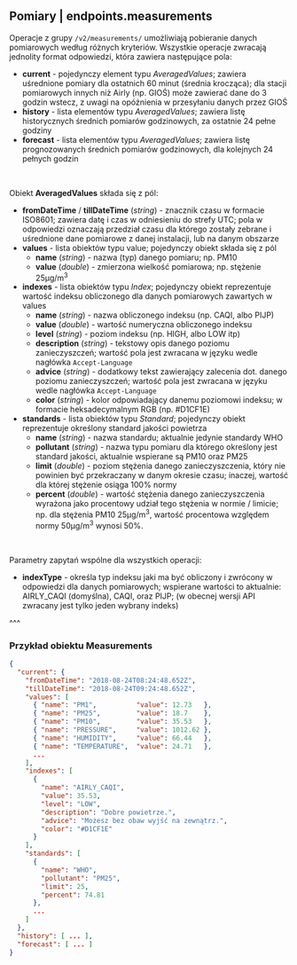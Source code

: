 ## Pomiary | endpoints.measurements

Operacje z grupy `/v2/measurements/` umożliwiają pobieranie danych pomiarowych według różnych kryteriów. Wszystkie operacje zwracają jednolity format odpowiedzi, która zawiera następujące pola:
- **current** - pojedynczy element typu _AveragedValues_; zawiera uśrednione pomiary dla ostatnich 60 minut (średnia krocząca); dla stacji pomiarowych innych niż Airly (np. GIOŚ) może zawierać dane do 3 godzin wstecz, z uwagi na opóźnienia w przesyłaniu danych przez GIOŚ
- **history** - lista elementów typu _AveragedValues_; zawiera listę historycznych średnich pomiarów godzinowych, za ostatnie 24 pełne godziny
- **forecast** - lista elementów typu _AveragedValues_; zawiera listę prognozowanych średnich pomiarów godzinowych, dla kolejnych 24 pełnych godzin

<p>&nbsp;</p>

Obiekt **AveragedValues** składa się z pól:
- **fromDateTime** / **tillDateTime** (_string_) - znacznik czasu w formacie ISO8601; zawiera datę i czas w odniesieniu do strefy UTC; pola w odpowiedzi oznaczają przedział czasu dla którego zostały zebrane i uśrednione dane pomiarowe z danej instalacji, lub na danym obszarze
- **values** - lista obiektów typu value; pojedynczy obiekt składa się z pól
    - **name** (_string_) - nazwa (typ) danego pomiaru; np. PM10
    - **value** (_double_) - zmierzona wielkość pomiarowa; np. stężenie 25µg/m<sup>3</sup>
- **indexes** - lista obiektów typu _Index_; pojedynczy obiekt reprezentuje wartość indeksu obliczonego dla danych pomiarowych zawartych w values
    - **name**  (_string_) - nazwa obliczonego indeksu (np. CAQI, albo PIJP)
    - **value** (_double_) -  wartość numeryczna obliczonego indeksu
    - **level** (_string_) -  poziom indeksu (np. HIGH, albo LOW itp)
    - **description** (_string_) -  tekstowy opis danego poziomu zanieczyszczeń; wartość pola jest zwracana w języku wedle nagłówka `Accept-Language`
    - **advice** (_string_) -  dodatkowy tekst zawierający zalecenia dot. danego poziomu zanieczyszczeń; wartość pola jest zwracana w języku wedle nagłówka `Accept-Language`
    - **color** (_string_) -  kolor odpowiadający danemu poziomowi indeksu; w formacie heksadecymalnym RGB (np. #D1CF1E)
- **standards** - lista obiektów typu _Standard_; pojedynczy obiekt reprezentuje określony standard jakości powietrza
    - **name** (_string_) -  nazwa standardu; aktualnie jedynie standardy WHO
    - **pollutant** (_string_) -  nazwa typu pomiaru dla którego określony jest standard jakości, aktualnie wspierane są PM10 oraz PM25
    - **limit** (_double_) -  poziom stężenia danego zanieczyszczenia, który nie powinien być przekraczany w danym okresie czasu; inaczej, wartość dla której stężenie osiąga 100% normy
    - **percent** (_double_) -  wartość stężenia danego zanieczyszczenia wyrażona jako procentowy udział tego stężenia w normie / limicie; np. dla stężenia PM10 25µg/m<sup>3</sup>, wartość procentowa względem normy 50µg/m<sup>3</sup> wynosi 50%.

<p>&nbsp;</p>

Parametry zapytań wspólne dla wszystkich operacji:
- **indexType** - określa typ indeksu jaki ma być obliczony i zwrócony w odpowiedzi dla danych pomiarowych; wspierane wartości to aktualnie: AIRLY_CAQI (domyślna), CAQI, oraz PIJP; (w obecnej wersji API zwracany jest tylko jeden wybrany indeks)


^^^

### Przykład obiektu Measurements

```json
{
  "current": {
    "fromDateTime": "2018-08-24T08:24:48.652Z",
    "tillDateTime": "2018-08-24T09:24:48.652Z",
    "values": [
      { "name": "PM1",          "value": 12.73   },
      { "name": "PM25",         "value": 18.7    },
      { "name": "PM10",         "value": 35.53   },
      { "name": "PRESSURE",     "value": 1012.62 },
      { "name": "HUMIDITY",     "value": 66.44   },
      { "name": "TEMPERATURE",  "value": 24.71   },
      ...
    ],
    "indexes": [
      {
        "name": "AIRLY_CAQI",
        "value": 35.53,
        "level": "LOW",
        "description": "Dobre powietrze.",
        "advice": "Możesz bez obaw wyjść na zewnątrz.",
        "color": "#D1CF1E"
      }
    ],
    "standards": [
      {
        "name": "WHO",
        "pollutant": "PM25",
        "limit": 25,
        "percent": 74.81
      },
      ...
    ]
  },
  "history": [ ... ],
  "forecast": [ ... ]
}
```
